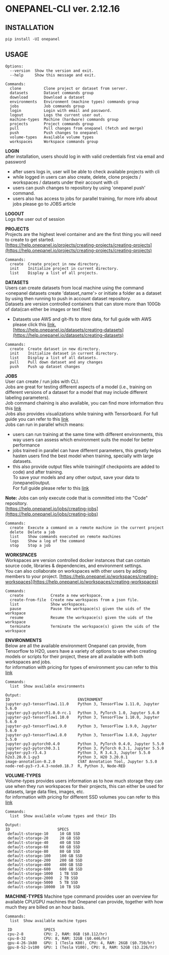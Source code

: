 # ONEPANEL-CLI ver. 2.12.16

## INSTALLATION
```
pip install -UI onepanel
```

## USAGE  
```
Options:  
  --version  Show the version and exit.  
  --help     Show this message and exit.

Commands:  
  clone          Clone project or dataset from server.  
  datasets       Dataset commands group  
  download       Download a dataset  
  environments   Environment (machine types) commands group  
  jobs           Job commands group  
  login          Login with email and password.  
  logout         Logs the current user out.  
  machine-types  Machine (hardware) commands group  
  projects       Project commands group  
  pull           Pull changes from onepanel (fetch and merge)  
  push           Push changes to onepanel  
  volume-types   Available volume types  
  workspaces     Workspace commands group
 ```

**LOGIN**  
after installation, users should log in with valid credentials first via email and password
  - after users logs in, user will be able to check available projects with cli
  - while logged in users can also create, delete, clone projects / workspaces / datasets under their account with cli
  - users can push changes to repository by using 'onepanel push' command.
  - users also has access to jobs for parallel training, for more info about jobs please go to JOBS article

**LOGOUT**  
Logs the user out of session

**PROJECTS**  
Projects are the highest level container and are the first thing you will need to create to get started.  
[https://help.onepanel.io/projects/creating-projects/creating-projects](https://help.onepanel.io/projects/creating-projects/creating-projects)
```
Commands:
  create  Create project in new directory.
  init    Initialize project in current directory.
  list    Display a list of all projects.
```

**DATASETS**  
Users can create datasets from local machine using the command <onepanel datasets create 'dataset_name'> or initiate a folder as a dataset by using <onepanel datasets init> then running <onepanel push> to push in account dataset repository.  
Datasets are version controlled containers that can store more than 100Gb of data(can either be images or text files)
 - Datasets use AWS and git-lfs to store data, for full guide with AWS please click this [link.](https://help.onepanel.io/datasets/creating-datasets-from-aws-s3)  
[https://help.onepanel.io/datasets/creating-datasets](https://help.onepanel.io/datasets/creating-datasets)
```
Commands:
  create  Create dataset in new directory.
  init    Initialize dataset in current directory.
  list    Display a list of all datasets.
  pull    Pull down dataset and any changes
  push    Push up dataset changes
```

**JOBS**  
User can create / run jobs with CLI.  
Jobs are great for testing different aspects of a model (i.e., training on different versions of a dataset for a model that may include different labeling parameters).  
Job command chaining is also available, you can find more information thru this [link](https://help.onepanel.io/jobs/job-command-chaining)  
Jobs also provides visualizations while training with Tensorboard. For full guide you can refer to this [link](https://help.onepanel.io/jobs/tensorboard-visualizations-in-jobs)  
Jobs can run in parallel which means:
  - users can run training at the same time with different environments, this way users can assess which environment suits the model for better performance
  - jobs trained in parallel can have different parameters, this greatly helps hasten users find the best model when training, specially with large datasets.
  - this also provide output files while training(if checkpoints are added to code) and after training.  
  To save your models and any other output, save your data to /onepanel/output.  
  For full guide please refer to this [link](https://help.onepanel.io/jobs/job-output)  


**Note:** Jobs can only execute code that is committed into the "Code" repository.  
[https://help.onepanel.io/jobs/creating-jobs](https://help.onepanel.io/jobs/creating-jobs)
```
Commands:
  create  Execute a command on a remote machine in the current project
  delete  Delete a job
  list    Show commands executed on remote machines
  logs    Show a log of the command
  stop    Stop a job
```

**WORKSPACES**  
Workspaces are version controlled docker instances that can contain source code, libraries & dependencies, and environment settings.    
You can also collaborate on workspaces with other users by adding members to your project.
[https://help.onepanel.io/workspaces/creating-workspaces](https://help.onepanel.io/workspaces/creating-workspaces)
```
Commands:
  create            Create a new workspace.
  create-from-file  Create new workspaces from a json file.
  list              Show workspaces.
  pause             Pause the workspace(s) given the uids of the workspace
  resume            Resume the workspace(s) given the uids of the workspace
  terminate         Terminate the workspace(s) given the uids of the workspace
```

**ENVIRONMENTS**  
Below are all the available environment Onepanel can provide, from Tensorflow to H2O, users have a variety of options to use when creating models or scripts for their project, these are all available with both workspaces and jobs.  
for information with pricing for types of environment you can refer to this [link](https://www.onepanel.io/pricing#compute-storage-pricing)
```
Commands:
  list  Show available environments
  
Output:
ID                              ENVIRONMENT
jupyter-py3-tensorflow1.11.0    Python 3, TensorFlow 1.11.0, Jupyter 5.6.0
jupyter-py3-pytorch1.0.0-rc.1   Python 3, PyTorch 1.0, Jupyter 5.6.0
jupyter-py3-tensorflow1.10.0    Python 3, TensorFlow 1.10.0, Jupyter 5.6.0
jupyter-py3-tensorflow1.9.0     Python 3, TensorFlow 1.9.0, Jupyter 5.6.0
jupyter-py3-tensorflow1.8.0     Python 3, TensorFlow 1.8.0, Jupyter 5.5.0
jupyter-py3-pytorch0.4.0        Python 3, PyTorch 0.4.0, Jupyter 5.5.0
jupyter-py3-pytorch0.3.1        Python 3, PyTorch 0.3.1, Jupyter 5.5.0
jupyter-py3-r3.4.3              Python 3, R 3.4.3, Jupyter 5.5.0
h2o3.20.0.1-py3                 Python 3, H2O 3.20.0.1
image-annotation-0.2.0          CVAT Annotation Tool, Jupyter 5.5.0
node-red-py3-r3.4.3-node0.18.7  R, Python 3, Node-RED
```

**VOLUME-TYPES**  
Volume-types provides users information as to how much storage they can use when they run workspaces for their projects, this can either be used for datasets, large data files, images, etc.  
for information with pricing for different SSD volumes you can refer to this [link](https://www.onepanel.io/pricing#compute-storage-pricing)
```
Commands:
  list  Show available volume types and their IDs

Output:
ID                     SPECS
 default-storage-10     10 GB SSD
 default-storage-20     20 GB SSD
 default-storage-40     40 GB SSD
 default-storage-60     60 GB SSD
 default-storage-80     80 GB SSD
 default-storage-100    100 GB SSD
 default-storage-200    200 GB SSD
 default-storage-400    400 GB SSD
 default-storage-600    600 GB SSD
 default-storage-1000   1 TB SSD
 default-storage-2000   2 TB SSD
 default-storage-5000   5 TB SSD
 default-storage-10000  10 TB SSD
```
**MACHINE-TYPES**
Machine type command provides user an overview for available CPU/GPU machines that Onepanel can provide, together with how much they are billed on an hour basis.
```
Commands:
  list  Show available machine types
  
 ID              SPECS
 cpu-2-8         CPU: 2, RAM: 8GB ($0.112/hr)
 cpu-8-32        CPU: 8, RAM: 32GB ($0.446/hr)
 gpu-4-26-1k80   GPU: 1 (Tesla K80), CPU: 4, RAM: 26GB ($0.750/hr)
 gpu-8-52-1v100  GPU: 1 (Tesla V100), CPU: 8, RAM: 52GB ($3.226/hr) 
```

